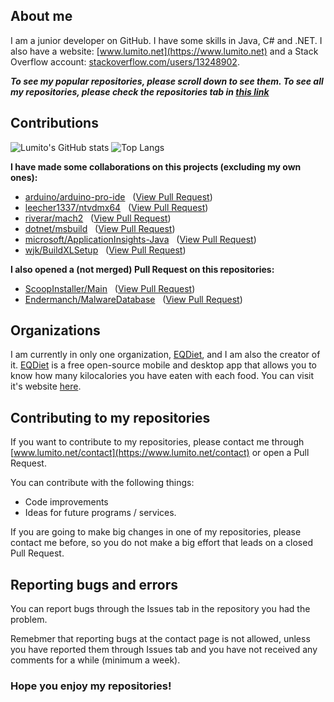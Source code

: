 ## About me
I am a junior developer on GitHub. I have some skills in Java, C# and .NET. I also have a website: [www.lumito.net](https://www.lumito.net) and a Stack Overflow account: [stackoverflow.com/users/13248902](https://stackoverflow.com/users/13248902).

***To see my popular repositories, please scroll down to see them. To see all my repositories, please check the repositories tab in [this link](https://github.com/LumitoLuma?tab=repositories)***

## Contributions
![Lumito's GitHub stats](https://github-readme-stats.lumito.vercel.app/api?username=LumitoLuma&show_icons=true&theme=radical&bg_color=30,e96443,904e95&title_color=fff&text_color=fff) ![Top Langs](https://github-readme-stats.lumito.vercel.app/api/top-langs/?username=LumitoLuma&layout=compact&theme=radical&bg_color=30,e96443,904e95&title_color=fff&text_color=fff)

**I have made some collaborations on this projects (excluding my own ones):**

-   [arduino/arduino-pro-ide](https://github.com/arduino/arduino-pro-ide) &nbsp; ([View Pull Request](https://github.com/arduino/arduino-pro-ide/pull/353))
-   [leecher1337/ntvdmx64](https://github.com/leecher1337/ntvdmx64) &nbsp; ([View Pull Request](https://github.com/leecher1337/ntvdmx64/pull/102))
-   [riverar/mach2](https://github.com/riverar/mach2) &nbsp; ([View Pull Request](https://github.com/riverar/mach2/pull/23))
-   [dotnet/msbuild](https://github.com/dotnet/msbuild) &nbsp; ([View Pull Request](https://github.com/dotnet/msbuild/pull/5522))
-   [microsoft/ApplicationInsights-Java](https://github.com/microsoft/ApplicationInsights-Java) &nbsp; ([View Pull Request](https://github.com/microsoft/ApplicationInsights-Java/pull/1280))
-   [wjk/BuildXLSetup](https://github.com/wjk/BuildXLSetup) &nbsp; ([View Pull Request](https://github.com/wjk/BuildXLSetup/pull/1))

**I also opened a (not merged) Pull Request on this repositories:**

-   [ScoopInstaller/Main](https://github.com/ScoopInstaller/Main) &nbsp; ([View Pull Request](https://github.com/ScoopInstaller/Main/pull/1576))
-   [Endermanch/MalwareDatabase](https://github.com/Endermanch/MalwareDatabase) &nbsp; ([View Pull Request](https://github.com/Endermanch/MalwareDatabase/pull/75))

## Organizations
I am currently in only one organization, [EQDiet](https://github.com/EQDiet), and I am also the creator of it. [EQDiet](https://github.com/EQDiet) is a free open-source mobile and desktop app that allows you to know how many kilocalories you have eaten with each food. You can visit it's website [here](https://eqdiet.weebly.com).

## Contributing to my repositories
If you want to contribute to my repositories, please contact me through [www.lumito.net/contact](https://www.lumito.net/contact) or open a Pull Request.

You can contribute with the following things:

-   Code improvements
-   Ideas for future programs / services.

If you are going to make big changes in one of my repositories, please contact me before, so you do not make a big effort that leads on a closed Pull Request.

## Reporting bugs and errors
You can report bugs through the Issues tab in the repository you had the problem.

Remebmer that reporting bugs at the contact page is not allowed, unless you have reported them through Issues tab and you have not received any comments for a while (minimum a week).

### Hope you enjoy my repositories!

<!--
**LumitoLuma/LumitoLuma** is a ✨ _special_ ✨ repository because its `README.md` (this file) appears on your GitHub profile.

Here are some ideas to get you started:

- 🔭 I’m currently working on ...
- 🌱 I’m currently learning ...
- 👯 I’m looking to collaborate on ...
- 🤔 I’m looking for help with ...
- 💬 Ask me about ...
- 📫 How to reach me: ...
- 😄 Pronouns: ...
- ⚡ Fun fact: ...
-->
